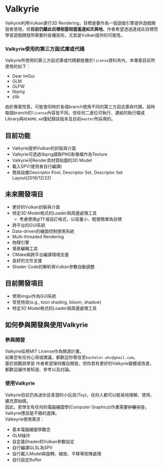 # Valkyrie
Valkyrie利用Vulkan進行3D Rendering，目標是要作為一個遊戲引擎提供遊戲開發者使用，但<b>目前仍離此目標相當相當遙遠如天與地</b>。作者希望透過達成此目標而學習遊戲開發所需要的各種技術，尤其是Vulkan提供的可能性。

### Valkyrie使用的第三方函式庫或代碼
Valkyrie所使用的第三方函式庫或代碼都放置於`license`資料夾內，本專案目前所使用的如下：
* Dear ImGui
* GLM
* GLFW
* libpng
* zlib

由於專案性質，可能會同時於各個branch使用不同的第三方函式庫與代碼，屆時每個branch的`license`內容皆不同。但任何二進位可執行、連結的執行檔或Library與`README.md`僅紀錄該版本及目前`master`所採用的。

## 目前功能
* Valkyrie提供Vulkan的封裝與介面
* Valkyrie可透過libpng讀取PNG影像檔作為Texture
* Valkyrie可Render具材質貼圖的3D Model
* 載入SPV(使用者自行編譯)
* 簡易設置Descriptor Pool, Descriptor Set, Descriptor Set Layout(2016/12/22)

## 未來開發項目
* 更好的Vulkan封裝與介面
* 特定3D Model格式的Loader與周邊處理工具
  * 考慮使用glTF或自訂格式，以容量小、輕便簡單為目標
* 跨平台的GUI系統
* Data-driven的繪圖控制使用系統
* Multi-threaded Rendering
* 物理引擎
* 場景編輯工具
* CMake與跨平台編譯環境支援
* 良好的文件支援
* Shader Code的解析與Vulkan參數自動調整

## 目前開發項目
* 使用imgui作為GUI系統
* 常見特效(e.g., toon shading, bloom, shadow)
* 特定3D Model格式的Loader與周邊處理工具

## 如何參與開發與使用Valkyrie
### 參與開發
Valkyrie採用MIT License作為開源計畫。<br/>
如果您有任何心得或建議，都歡迎你寄信至`bachelor.whc@gmail.com`。<br/>
基於挑戰與學習 作者希望保持獨自開發，但你若有更好的Valkyrie變體或改進，都歡迎讓作者知道、參考以及討論。

### 使用Valkyrie
Valkyrie目前仍為迷你且青澀的小玩具(Toy)，任何人都可以輕易地理解、使用、擴充原始碼。<br/>
因此，若學生有任何的電腦繪圖學(Computer Graphics)作業需要~~抄襲交差~~，Valkyrie應該是不錯的選擇。<br/>
Valkeyrie使用需求：<br/>
* 基本電腦繪圖學觀念
* GLM操作
* 自定義Shader的Vulkan參數設定
* 自行編譯GLSL為SPV
* 自行載入Model與旋轉、縮放、平移等矩陣處理
* 自行設定Buffer
